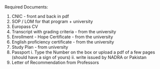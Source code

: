 Required Documents:

1. CNIC - front and back in pdf
2. SOP / LOM for that program + university
3. Europass CV
4. Transcript with grading criteria - from the university
5. Enrollment - Hope Certificate - from the university
6. English proficiency certificate - from the university
7. Study Plan - from university
8. Passport 
  i. Type the Number on the box or upload a pdf of a few pages (should have a sign of yours) 
  ii. write issued by NADRA or Pakistan
9. Letter of Recommendation from Professors
